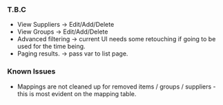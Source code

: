 <h3>T.B.C</h3>
<ul>
	<li>
		View Suppliers -> Edit/Add/Delete 
	</li>
	<li>
		View Groups -> Edit/Add/Delete 
	</li>
	<li>
		Advanced filtering -> current UI needs some retouching if going to be used for the time being.
	</li>
	<li>
		Paging results. -> pass var to list page.
	</li>
</ul>
<h3>Known Issues</h3>
<ul>
	<li>
		Mappings are not cleaned up for removed items / groups / suppliers - this is most evident on the mapping table.
	</li>
</ul>

